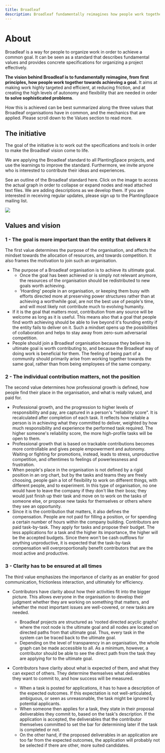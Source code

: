 ```yaml
---
title: Broadleaf
description: Broadleaf fundamentally reimagines how people work together towards achieving a goal. It is a standard, built from first principles, that describes values, provides concrete specifications, and the tools for organizing a project effectively.
---
```


# About

Broadleaf is a way for people to organize work in order to achieve a common goal. It can be seen as a standard that describes fundamental values and provides concrete specifications for organizing a project effectively. 

**The vision behind Broadleaf is to fundamentally reimagine, from first principles, how people work together towards achieving a goal.** It aims at making work highly targeted and efficient, at reducing friction, and at creating the high levels of autonomy and flexibility that are needed in order **to solve sophisticated problems**.

How this is achieved can be best summarized along the three values that Broadleaf organisations have in common, and the mechanics that are applied. Please scroll down to the Values section to read more.

## The initiative

The goal of the initiative is to work out the specifications and tools in order to make the Broadleaf vision come to life. 

We are applying the Broadleaf standard to all PlantingSpace projects, and use the learnings to improve the standard. Furthermore, we invite anyone who is interested to contribute their ideas and experiences. 

See an outline of the Broadleaf standard here. Click on the image to access the actual graph in order to collapse or expand nodes and read attached text files. We are adding descriptions as we develop them. If you are interested in receiving regular updates, please sign up to the PlantingSpace mailing list.

[![](https://i.imgur.com/9beUv75.png)](https://www.mindomo.com/mindmap/broadleaf-standard-1aed23bb0e8b9f5092f4d4b6eb60c2b8)

## Values and vision

### 1 - The goal is more important than the entity that delivers it

The first value determines the purpose of the organisation, and affects the mindset towards the allocation of resources, and towards competition. It also frames the motivation to join such an organisation.

* The purpose of a Broadleaf organisation is to achieve its ultimate goal. 
    * Once the goal has been achieved or is simply not relevant anymore, the resources of the organisation should be redistributed to new goals worth achieving. 
    * 'Hoarding' people in an organisation, or keeping them busy with efforts directed more at preserving power structures rather than at achieving a worthwhile goal, are not the best use of people's time, and will most likely not contribute much to evolving humanity.
* If it is the goal that matters most, contribution from any source will be welcome as long as it is useful. This means also that a goal that people find worth achieving should be able to live beyond it's founding entity if the entity fails to deliver on it. Such a mindset opens up the possibilities of collaboration and helps to stay away from zero-sum adversarial competition.
* People should join a Broadleaf organisation because they believe its ultimate goal is worth contributing to, and because the Broadleaf way of doing work is beneficial for them. The feeling of being part of a community should primarily arise from working together towards the same goal, rather than from being employees of the same company.

### 2 - The individual contribution matters, not the position

The second value determines how professional growth is defined, how people find their place in the organisation,  and what is really valued, and paid for.

* Professional growth, and the progression to higher levels of responsibility and pay, are captured in a person's "reliability score". It is recalculated after completion of each task. It reflects how reliable a person is in achieving what they committed to deliver, weighted by how much responsibility and experience the performed task required. The higher someone's reliability score, the more high-profile tasks will be open to them.
* Professional growth that is based on trackable contributions becomes more controllable and gives people empowerment and autonomy. Waiting or fighting for promotions, instead, leads to stress, unproductive competition, and oftentimes to feelings of powerlessness and frustration.
* When people's place in the organisation is not defined by a rigid position in an org chart, but by the tasks and teams they are freely choosing, people gain a lot of flexibility to work on different things, with different people, and to experiment. In this type of organisation, no one would have to leave the company if they don't like their boss; they would just finish up their task and move on to work on the tasks of someone else, or propose new tasks for themselves or others where they see an opportunity. 
* Since it is the contribution that matters, it also defines the compensation. People are not paid for filling a position, or for spending a certain number of hours within the company building. Contributors are paid task-by-task. They apply for tasks and propose their budget. The less applications for a task and the higher its importance, the higher will be the accepted budgets. Since there won't be cash outflows for anything unproductive, it is expected that the task-by-task compensation will overproportionally benefit contributors that are the most active and productive.

### 3 - Clarity has to be ensured at all times

The third value emphasizes the importance of clarity as an enabler for good communication, frictionless interaction, and ultimately for efficiency.

* Contributors have clarity about how their activities fit into the bigger picture. This allows everyone in the organisation to develop their judgment whether they are working on something that matters, and whether the most important issues are well-covered, or new tasks are needed.
    * Broadleaf projects are structured as 'rooted directed acyclic graphs' where the root node is the ultimate goal and all nodes are located on directed paths from that ultimate goal. Thus, every task in the system can be traced back to the ultimate goal.
    * Depending on the level of transparency in an organisation, the whole graph can be made accessible to all. As a minimum, however, a contributor should be able to see the direct path from the task they are applying for to the ultimate goal.

* Contributors have clarity about what is expected of them, and what they can expect of others. They determine themselves what deliverables they want to commit to, and how success will be measured.
    * When a task is posted for applications, it has to have a description of the expected outcomes. If this expectation is not well-articulated, ambiguous, or seen as unreasonable, the task might be ignored by potential applicants.
    * When someone then applies for a task, they state in their proposal deliverables they commit to, based on the task's description. If the application is accepted, the deliverables that the contributor themselves committed to set the bar for determining later if the task is completed or not.
    * On the other hand, if the proposed deliverables in an application are too far from the expected outcomes, the application will probably not be selected if there are other, more suited candidates.
